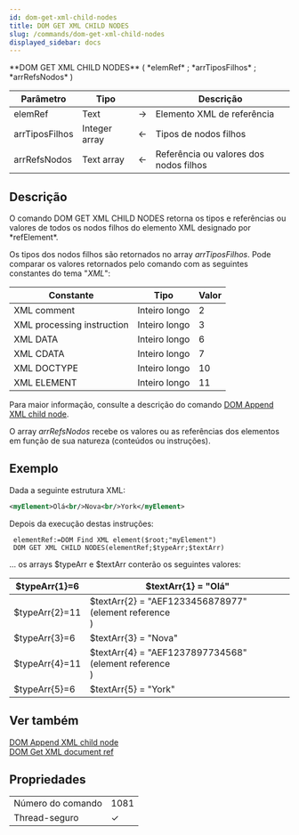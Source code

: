 ```yaml
---
id: dom-get-xml-child-nodes
title: DOM GET XML CHILD NODES
slug: /commands/dom-get-xml-child-nodes
displayed_sidebar: docs
---
```


<!--REF #_command_.DOM GET XML CHILD NODES.Syntax-->**DOM GET XML CHILD NODES** ( *elemRef* ; *arrTiposFilhos* ; *arrRefsNodos* )<!-- END REF-->
<!--REF #_command_.DOM GET XML CHILD NODES.Params-->
| Parâmetro | Tipo |  | Descrição |
| --- | --- | --- | --- |
| elemRef | Text | &#8594;  | Elemento XML de referência |
| arrTiposFilhos | Integer array | &#8592; | Tipos de nodos filhos |
| arrRefsNodos | Text array | &#8592; | Referência ou valores dos nodos filhos |

<!-- END REF-->

## Descrição 

<!--REF #_command_.DOM GET XML CHILD NODES.Summary-->O comando DOM GET XML CHILD NODES retorna os tipos e referências ou valores de todos os nodos filhos do elemento XML designado por *refElement*.<!-- END REF-->  

Os tipos dos nodos filhos são retornados no array *arrTiposFilhos*. Pode comparar os valores retornados pelo comando com as seguintes constantes do tema "*XML*":  
  
| Constante                  | Tipo          | Valor |
| -------------------------- | ------------- | ----- |
| XML comment                | Inteiro longo | 2     |
| XML processing instruction | Inteiro longo | 3     |
| XML DATA                   | Inteiro longo | 6     |
| XML CDATA                  | Inteiro longo | 7     |
| XML DOCTYPE                | Inteiro longo | 10    |
| XML ELEMENT                | Inteiro longo | 11    |
  
  
Para maior informação, consulte a descrição do comando [DOM Append XML child node](dom-append-xml-child-node.md).  
  
O array *arrRefsNodos* recebe os valores ou as referências dos elementos em função de sua natureza (conteúdos ou instruções).

## Exemplo 

Dada a seguinte estrutura XML:  

```XML
<myElement>Olá<br/>Nova<br/>York</myElement>
```

Depois da execução destas instruções:  

```4d
 elementRef:=DOM Find XML element($root;"myElement")
 DOM GET XML CHILD NODES(elementRef;$typeArr;$textArr)
```

... os arrays $typeArr e $textArr conterão os seguintes valores:  

| $typeArr{1}=6  | $textArr{1} = "Olá"                                        |
| -------------- | ---------------------------------------------------------- |
| $typeArr{2}=11 | $textArr{2} = "AEF1233456878977" (element reference <Br/>) |
| $typeArr{3}=6  | $textArr{3} = "Nova"                                       |
| $typeArr{4}=11 | $textArr{4} = "AEF1237897734568" (element reference <Br/>) |
| $typeArr{5}=6  | $textArr{5} = "York"                                       |

## Ver também 

[DOM Append XML child node](dom-append-xml-child-node.md)  
[DOM Get XML document ref](dom-get-xml-document-ref.md)  

## Propriedades

|  |  |
| --- | --- |
| Número do comando | 1081 |
| Thread-seguro | &check; |


